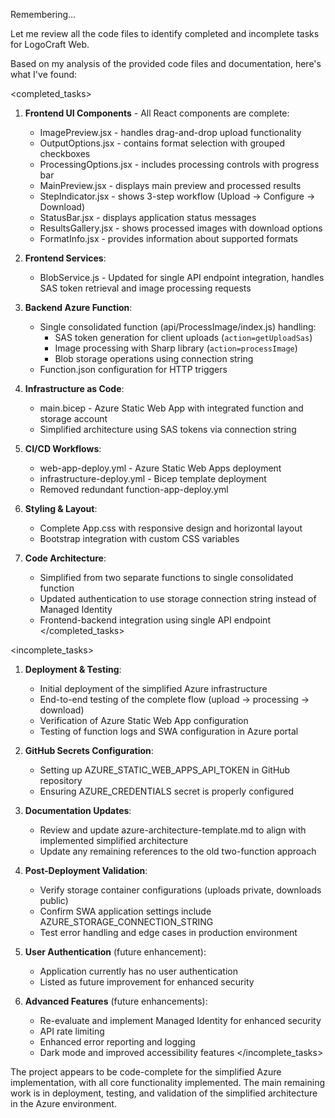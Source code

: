 Remembering...

Let me review all the code files to identify completed and incomplete tasks for LogoCraft Web.

Based on my analysis of the provided code files and documentation, here's what I've found:

<completed_tasks>

1. **Frontend UI Components** - All React components are complete:
    
    - ImagePreview.jsx - handles drag-and-drop upload functionality
    - OutputOptions.jsx - contains format selection with grouped checkboxes
    - ProcessingOptions.jsx - includes processing controls with progress bar
    - MainPreview.jsx - displays main preview and processed results
    - StepIndicator.jsx - shows 3-step workflow (Upload → Configure → Download)
    - StatusBar.jsx - displays application status messages
    - ResultsGallery.jsx - shows processed images with download options
    - FormatInfo.jsx - provides information about supported formats
2. **Frontend Services**:
    
    - BlobService.js - Updated for single API endpoint integration, handles SAS token retrieval and image processing requests
3. **Backend Azure Function**:
    
    - Single consolidated function (api/ProcessImage/index.js) handling:
        - SAS token generation for client uploads (`action=getUploadSas`)
        - Image processing with Sharp library (`action=processImage`)
        - Blob storage operations using connection string
    - Function.json configuration for HTTP triggers
4. **Infrastructure as Code**:
    
    - main.bicep - Azure Static Web App with integrated function and storage account
    - Simplified architecture using SAS tokens via connection string
5. **CI/CD Workflows**:
    
    - web-app-deploy.yml - Azure Static Web Apps deployment
    - infrastructure-deploy.yml - Bicep template deployment
    - Removed redundant function-app-deploy.yml
6. **Styling & Layout**:
    
    - Complete App.css with responsive design and horizontal layout
    - Bootstrap integration with custom CSS variables
7. **Code Architecture**:
    
    - Simplified from two separate functions to single consolidated function
    - Updated authentication to use storage connection string instead of Managed Identity
    - Frontend-backend integration using single API endpoint </completed_tasks>

<incomplete_tasks>

1. **Deployment & Testing**:
    
    - Initial deployment of the simplified Azure infrastructure
    - End-to-end testing of the complete flow (upload → processing → download)
    - Verification of Azure Static Web App configuration
    - Testing of function logs and SWA configuration in Azure portal
2. **GitHub Secrets Configuration**:
    
    - Setting up AZURE_STATIC_WEB_APPS_API_TOKEN in GitHub repository
    - Ensuring AZURE_CREDENTIALS secret is properly configured
3. **Documentation Updates**:
    
    - Review and update azure-architecture-template.md to align with implemented simplified architecture
    - Update any remaining references to the old two-function approach
4. **Post-Deployment Validation**:
    
    - Verify storage container configurations (uploads private, downloads public)
    - Confirm SWA application settings include AZURE_STORAGE_CONNECTION_STRING
    - Test error handling and edge cases in production environment
5. **User Authentication** (future enhancement):
    
    - Application currently has no user authentication
    - Listed as future improvement for enhanced security
6. **Advanced Features** (future enhancements):
    
    - Re-evaluate and implement Managed Identity for enhanced security
    - API rate limiting
    - Enhanced error reporting and logging
    - Dark mode and improved accessibility features </incomplete_tasks>

The project appears to be code-complete for the simplified Azure implementation, with all core functionality implemented. The main remaining work is in deployment, testing, and validation of the simplified architecture in the Azure environment.